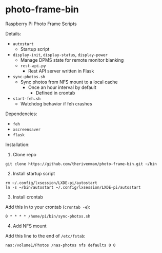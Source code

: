 photo-frame-bin
===============
Raspberry Pi Photo Frame Scripts

Details:

* `autostart`
  * Startup script
* `display-init`, `display-status`, `display-power`
  * Manage DPMS state for remote monitor blanking
  * `rest-api.py`
    * Rest API server written in Flask
* `sync-photos.sh`
  * Sync photos from NFS mount to a local cache
    * Once an hour interval by default
      * Defined in crontab
* `start-feh.sh`
  * Watchdog behavior if feh crashes

Dependencies:

* `feh`
*  `xscreensaver`
*  `flask`

Installation:

1. Clone repo

  ```
  git clone https://github.com/therivenman/photo-frame-bin.git ~/bin
  ```

2. Install startup script

  ```
  rm ~/.config/lxsession/LXDE-pi/autostart
  ln -s ~/bin/autostart ~/.config/lxsession/LXDE-pi/autostart
  ```
3. Install crontab

  Add this in to your crontab (`crontab -e`):

  ```
  0 * * * * /home/pi/bin/sync-photos.sh
  ```
  
4. Add NFS mount

  Add this line to the end of `/etc/fstab`:

   ```
   nas:/volume1/Photos /nas-photos nfs defaults 0 0
   ```
